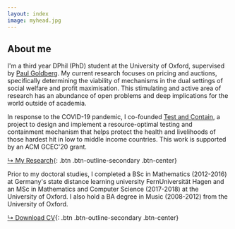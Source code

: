 ```yaml
---
layout: index
image: myhead.jpg
---
```

## About me
I'm a third year DPhil (PhD) student at the University of Oxford, supervised by
[Paul Goldberg](http://www.cs.ox.ac.uk/people/paul.goldberg/index1.html).
My current research focuses on pricing and auctions, specifically determining the viability
of mechanisms in the dual settings of social welfare and profit maximisation. This
stimulating and active area of research has an abundance of open problems and deep
implications for the world outside of academia.

In response to the COVID-19 pandemic, I co-founded [Test and Contain](http://testandcontain.com),
a project to design and implement a resource-optimal testing and containment mechanism
that helps protect the health and livelihoods of those hardest hit in low to middle income
countries. This work is supported by an ACM GCEC'20 grant.

[↳ My Research](research.html){: .btn .btn-outline-secondary .btn-center}

Prior to my doctoral studies, I completed a BSc in Mathematics (2012-2016) at Germany's
state distance learning university FernUniversität Hagen and an MSc in Mathematics and
Computer Science (2017-2018) at the University of Oxford. I also hold a BA degree in Music
(2008-2012) from the University of Oxford.

[↳ Download CV](assets/files/cv.pdf){: .btn .btn-outline-secondary .btn-center}